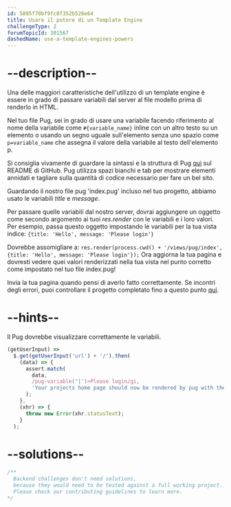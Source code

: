 ```yaml
---
id: 5895f70bf9fc0f352b528e64
title: Usare il potere di un Template Engine
challengeType: 2
forumTopicId: 301567
dashedName: use-a-template-engines-powers
---
```


# --description--

Una delle maggiori caratteristiche dell'utilizzo di un template engine è essere in grado di passare variabili dal server al file modello prima di renderlo in HTML.

Nel tuo file Pug, sei in grado di usare una variabile facendo riferimento al nome della variabile come `#{variable_name}` inline con un altro testo su un elemento o usando un segno uguale sull'elemento senza uno spazio come `p=variable_name` che assegna il valore della variabile al testo dell'elemento p.

Si consiglia vivamente di guardare la sintassi e la struttura di Pug [qui](https://github.com/pugjs/pug) sul README di GitHub. Pug utilizza spazi bianchi e tab per mostrare elementi annidati e tagliare sulla quantità di codice necessario per fare un bel sito.

Guardando il nostro file pug 'index.pug' incluso nel tuo progetto, abbiamo usato le variabili *title* e *message*.

Per passare quelle variabili dal nostro server, dovrai aggiungere un oggetto come secondo argomento ai tuoi *res.render* con le variabili e i loro valori. Per esempio, passa questo oggetto impostando le variabili per la tua vista indice: `{title: 'Hello', message: 'Please login'}`

Dovrebbe assomigliare a: `res.render(process.cwd() + '/views/pug/index', {title: 'Hello', message: 'Please login'});` Ora aggiorna la tua pagina e dovresti vedere quei valori renderizzati nella tua vista nel punto corretto come impostato nel tuo file index.pug!

Invia la tua pagina quando pensi di averlo fatto correttamente. Se incontri degli errori, puoi controllare il progetto completato fino a questo punto [qui](https://gist.github.com/camperbot/4af125119ed36e6e6a8bb920db0c0871).

# --hints--

Il Pug dovrebbe visualizzare correttamente le variabili.

```js
(getUserInput) =>
  $.get(getUserInput('url') + '/').then(
    (data) => {
      assert.match(
        data,
        /pug-variable("|')>Please login/gi,
        'Your projects home page should now be rendered by pug with the projects .pug file unaltered'
      );
    },
    (xhr) => {
      throw new Error(xhr.statusText);
    }
  );
```

# --solutions--

```js
/**
  Backend challenges don't need solutions, 
  because they would need to be tested against a full working project. 
  Please check our contributing guidelines to learn more.
*/
```
